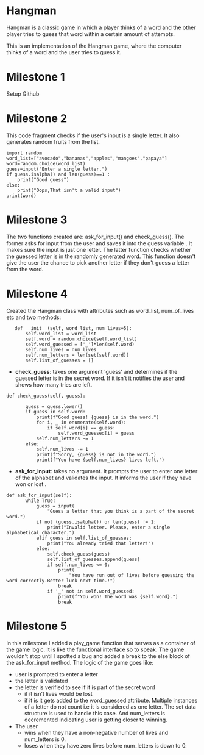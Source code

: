 <!-- @format -->

# Hangman

Hangman is a classic game in which a player thinks of a word and the other player tries to guess that word within a certain amount of attempts.

This is an implementation of the Hangman game, where the computer thinks of a word and the user tries to guess it.

# Milestone 1

Setup Github

# Milestone 2

This code fragment checks if the user's input is a single letter. It also generates random fruits from the list.

```
import random
word_list=["avocado","bananas","apples","mangoes","papaya"]
word=random.choice(word_list)
guess=input("Enter a single letter.")
if guess.isalpha() and len(guess)==1 :
    print("Good guess")
else:
    print("Oops,That isn't a valid input")
print(word)
```

# Milestone 3

The two functions created are:
ask_for_input() and check_guess().
The former asks for input from the user and saves it into the guess variable .
It makes sure the input is just one letter.
The latter function checks whether the guessed letter is in the randomly generated word.
This function doesn't give the user the chance to pick another letter if they don't guess a letter from the word.

# Milestone 4

Created the Hangman class with attributes such as word_list, num_of_lives etc and two methods:

```class Hangman():
   def __init__(self, word_list, num_lives=5):
       self.word_list = word_list
       self.word = random.choice(self.word_list)
       self.word_guessed = ['_']*len(self.word)
       self.num_lives = num_lives
       self.num_letters = len(set(self.word))
       self.list_of_guesses = []
```

- **check_guess**: takes one argument 'guess' and determines if the guessed letter is in the secret word. If it isn't it notifies the user and shows how many tries are left.

```
def check_guess(self, guess):

       guess = guess.lower()
       if guess in self.word:
           print(f"Good guess! {guess} is in the word.")
           for i, _ in enumerate(self.word):
               if self.word[i] == guess:
                   self.word_guessed[i] = guess
           self.num_letters -= 1
       else:
           self.num_lives -= 1
           print(f"Sorry, {guess} is not in the word.")
           print(f"You have {self.num_lives} lives left.")
```

- **ask_for_input**: takes no argument. It prompts the user to enter one letter of the alphabet and validates the input.
  It informs the user if they have won or lost .

```
def ask_for_input(self):
       while True:
           guess = input(
               "Guess a letter that you think is a part of the secret word.")
           if not (guess.isalpha()) or len(guess) != 1:
               print("Invalid letter. Please, enter a single alphabetical character.")
           elif guess in self.list_of_guesses:
               print("You already tried that letter!")
           else:
               self.check_guess(guess)
               self.list_of_guesses.append(guess)
               if self.num_lives <= 0:
                   print(
                       "You have run out of lives before guessing the word correctly.Better luck next time.!")
                   break
               if '_' not in self.word_guessed:
                   print(f"You won! The word was {self.word}.")
                   break

```

# Milestone 5

In this milestone I added a play_game function that serves as a container of the game logic. It is like the functional interface so to speak.
The game wouldn't stop until I spotted a bug and added a break to the else block of the ask_for_input method.
The logic of the game goes like:

- user is prompted to enter a letter
- the letter is validated
- the letter is verified to see if it is part of the secret word
  - if it isn't lives would be lost
  - if it is it gets added to the word_guessed attribute. Multiple instances of a letter do not count i.e it is considered as one letter. The set data structure is used to handle this case. And num_letters is decremented indicating user is getting closer to winning.
- The user
  - wins when they have a non-negative number of lives and num_letters is 0.
  - loses when they have zero lives before num_letters is down to 0.
